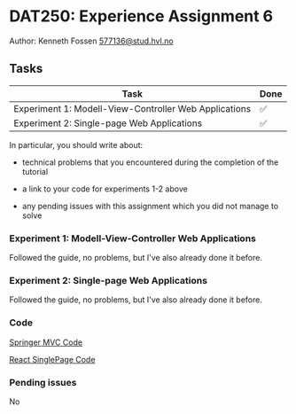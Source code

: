 # DAT250: Experience Assignment 6

Author: Kenneth Fossen 577136@stud.hvl.no

## Tasks

| Task | Done |
| --- | --- |
| Experiment 1: Modell-View-Controller Web Applications | :white_check_mark: |
| Experiment 2: Single-page Web Applications | :white_check_mark: |

In particular, you should write about:

- technical problems that you encountered during the completion of the tutorial

- a link to your code for experiments 1-2 above

- any pending issues with this assignment which you did not manage to solve

### Experiment 1: Modell-View-Controller Web Applications

Followed the guide, no problems, but I've also already done it before.

### Experiment 2: Single-page Web Applications

Followed the guide, no problems, but I've also already done it before.

### Code

[Springer MVC Code](mvc/)

[React SinglePage Code](singlepage/)

### Pending issues

No